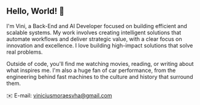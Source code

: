 ## Hello, World! 👋

I'm Vini, a Back-End and AI Developer focused on building efficient and scalable systems. My work involves creating intelligent solutions that automate workflows and deliver strategic value, with a clear focus on innovation and excellence. I love building high-impact solutions that solve real problems.

Outside of code, you'll find me watching movies, reading, or writing about what inspires me. I'm also a huge fan of car performance, from the engineering behind fast machines to the culture and history that surround them.

✉️ E-mail: viniciusmoraesvha@gmail.com
